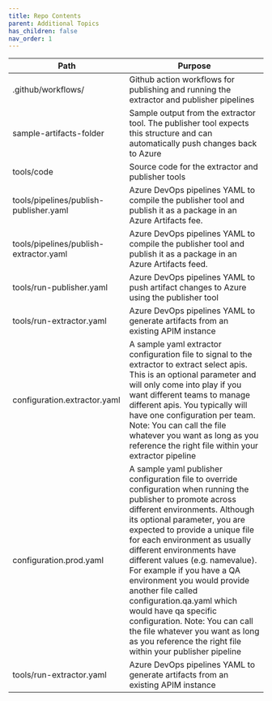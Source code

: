 ```yaml
---
title: Repo Contents
parent: Additional Topics
has_children: false
nav_order: 1
---
```



| Path | Purpose |
| - | - |
| .github/workflows/ | Github action workflows for publishing and running the extractor and publisher pipelines |
| sample-artifacts-folder | Sample output from the extractor tool. The publisher tool expects this structure and can automatically push changes back to Azure |
| tools/code | Source code for the extractor and publisher tools
| tools/pipelines/publish-publisher.yaml | Azure DevOps pipelines YAML to compile the publisher tool and publish it as a package in an Azure Artifacts fee. |
| tools/pipelines/publish-extractor.yaml | Azure DevOps pipelines YAML to compile the publisher tool and publish it as a package in an Azure Artifacts feed. |
| tools/run-publisher.yaml | Azure DevOps pipelines YAML to push artifact changes to Azure using the publisher tool |
| tools/run-extractor.yaml | Azure DevOps pipelines YAML to generate artifacts from an existing APIM instance |
| configuration.extractor.yaml | A sample yaml extractor configuration file to signal to the extractor to extract select apis. This is an optional parameter and will only come into play if you want different teams to manage different apis. You typically will have one configuration per team. Note: You can call the file whatever you want as long as you reference the right file within your extractor pipeline |
| configuration.prod.yaml | A sample yaml publisher configuration file to override configuration when running the publisher to promote across different environments. Although its optional parameter, you are expected to provide a unique file for each environment as usually different environments have different values (e.g. namevalue). For example if you have a QA environment you would provide another file called configuration.qa.yaml which would have qa specific configuration. Note: You can call the file whatever you want as long as you reference the right file within your publisher pipeline |
| tools/run-extractor.yaml | Azure DevOps pipelines YAML to generate artifacts from an existing APIM instance |
